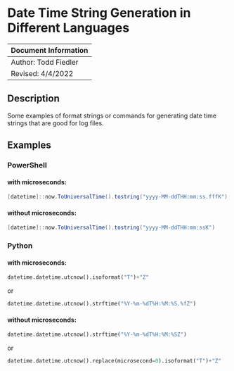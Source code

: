 # Date Time String Generation in Different Languages

| Document Information
| --------------------
| Author: Todd Fiedler
| Revised: 4/4/2022

## Description

Some examples of format strings or commands for generating date time strings that are good for log files. 

## Examples
### PowerShell

#### with microseconds:

```csharp
[datetime]::now.ToUniversalTime().tostring("yyyy-MM-ddTHH:mm:ss.fffK")
```

#### without microseconds:

```csharp
[datetime]::now.ToUniversalTime().tostring("yyyy-MM-ddTHH:mm:ssK")
```

### Python

#### with microseconds:

```python
datetime.datetime.utcnow().isoformat("T")+"Z"
```
or
```python
datetime.datetime.utcnow().strftime("%Y-%m-%dT%H:%M:%S.%fZ")
```

#### without microseconds:

```python
datetime.datetime.utcnow().strftime("%Y-%m-%dT%H:%M:%SZ")
```
or
```python
datetime.datetime.utcnow().replace(microsecond=0).isoformat("T")+"Z"
```
